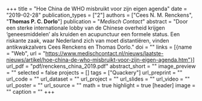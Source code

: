 +++
title = "Hoe China de WHO misbruikt voor zijn eigen agenda"
date = "2019-02-28"
publication_types = ["2"]
authors = ["Cees N. M. Renckens", "**Thomas P. C. Dorlo**"]
publication = "_Medisch Contact_"
abstract = "Door een sterke internationale lobby van de Chinese overheid krijgen ‘geneesmiddelen’ als kruiden en acupunctuur een formele status. Een riskante zaak, waar Nederland zich van moet distantiëren, vinden antikwakzalvers Cees Renckens en Thomas Dorlo."
doi = ""
links = [{name = "Web", url = "https://www.medischcontact.nl/nieuws/laatste-nieuws/artikel/hoe-china-de-who-misbruikt-voor-zijn-eigen-agenda.htm"}]
url_pdf = "pdf/renckens_china_2019.pdf"
abstract_short = ""
image_preview = ""
selected = false
projects = []
tags = ["Quackery"]
url_preprint = ""
url_code = ""
url_dataset = ""
url_project = ""
url_slides = ""
url_video = ""
url_poster = ""
url_source = ""
math = true
highlight = true
[header]
image = ""
caption = ""
+++
